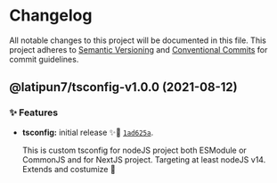 # Changelog

All notable changes to this project will be documented in this file.
This project adheres to [Semantic Versioning](https://semver.org) and [Conventional Commits](https://www.conventionalcommits.org) for commit guidelines.

## @latipun7/tsconfig-v1.0.0 (2021-08-12)

### ✨ Features

- **tsconfig:** initial release ✨🚀 [`1ad625a`](https://github.com/latipun7/library/commit/1ad625a42877ef91e2f06e51eb28034be1ea2810).

  This is custom tsconfig for nodeJS project both ESModule or CommonJS and
  for NextJS project. Targeting at least nodeJS v14. Extends and costumize 🎉
